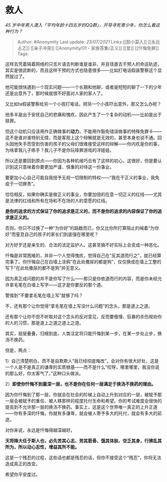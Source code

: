 # 救人
*45 岁中年男人潜入「平均年龄十四五岁的QQ群」，开导寻死青少年，你怎么看这种行为？*

> Author: #Anonymity
> Last update: *23/07/2021*
> Links:[[胆小莫入]] [[永远忐忑]] [[亲子冲突]] [[Anonymity/01 - 家族答集/正义]] [[爱]]  [[忏悔免罪]]
> Tags:

这样去凭着隔着网络的只言片语去判断谁是谁非、并且径直去干预人的命运轨迹，其实是很武断的，而且这样干预的方式也隐患很多——比如打电话假装警察这个显然就过了。

他可能很快遇到一个现实问题——一个长期和他聊，或者是短短的聊了一下的少年还是出意外了，那时候就很不好面对人家的家人了。

又比如ta假装警察给另一个小孩打电话，把另一个小孩吓出意外，那又怎么办呢？

他多半是出于安抚自己的悲痛和愧疚，因此产生了一个复杂的动机——比如是出于赎罪。

但这个动机只应该用作正确做事的**动力**，不能用作豁免错误做事的特殊免罪卡——这不是谁对谁特别无情，而是客观上这个辩解就是无效的，甚至本身也说不通。回头因他失手而受到伤害的孩子的父母们很难接受这样的辩解——你内疚是你的事，为啥拿我儿子练手？我儿子不是你玩赎罪游戏的洋娃娃。

所以还是要回到原点——你因为各种机缘巧合有了这样的初心，这很好，但是要认识到这只意味着你要更加严谨、慎重的对待这一份事业。

要更加小心自己可能自我授予无视一切限制的特权——“我在干正义的事业，我免疫于一切罪责”。

恰恰相反，如果你确实是做正义的事业，你要加倍的在意一切正义的红线——尤其是法律的红线和所有在场和不在场的人的意愿的红线。

**是你的追求的方式保证了你的追求是正义的，而不是你的追求的内容保证了你的追求是正义的。**

否则，你只不过换了一种“为你好”的路数而已，你又比你所打算阻止的喊着“为你好”而窒息自己的孩子的家长们到底强在哪里呢？

对方好歹还是亲生的、合法的法定监护人。这甚至搞不好实际上会变成一种恶化。

忏悔是非常困难的，并非一个人觉得愧疚，觉得自己在“反其道而行之”，就已经算完事了。你忏悔自己在白墙上涂鸦“在此处撒尿的都是狗”，仅仅换成在墙上工整的写下“在此处撒尿的都不是狗”并无意义。

因为真正成问题的并不是你写了什么——那只是你依道而行的内容，而是你未经允许拿毛笔在白墙上写字——这才是你要反的那个道。

警惕到“不要拿毛笔在墙上写”就够了吗？

不，还有那个让你觉得“拿毛笔在墙上写没什么问题”的念头，那是道上之道。

还有那个让你不但不听取对这个念头的反对意见，反而要傲慢、狂暴的杀伤规劝你的人的习惯，那是道上之道之道上之道。

其实，层层叠叠，归根到底，人类注定将只能忏悔到某一步，在某一步处止步，换汤不换药。

但是，两点：

1）自己清楚明白，而不是自欺欺人“我已经彻底悔改”，会对你有很大好处，这是一个人是不是真正的谦卑的实质根基——而不是什么“哎呀，哪里哪里，我没你说的那么好，你太客气了。”这种口头做派。

2）**即使你忏悔不到最深一层，也不是你在任何一层满足于换汤不换药的理由。**

因为你忏悔到了那一层，你就会在社会的阶梯上自动上升到对应的一层，被赋予那一层会被赋予的重任、被人移那样的程度托付生命和希望。你的考试难度会很快的提高到不允许那一层的换汤不换药。事实上，这是这个世界唯一真正的上升正道——你有多深的忏悔，你就有多谦卑，就会被人寄予多大的托付，就会有多大的前途。

对你来说，永远是忏悔得越深越好。

**天将降大任于斯人也，必先苦其心志、劳其筋骨、饿其体肤、空乏其身，行拂乱其所为，所以动心忍性，增益其所不能。**

这是一个残忍的过程，这些话也都是残忍的话，但你不接受这个“残忍”，你将无法造成真正的改变。

希望你平安度过。

